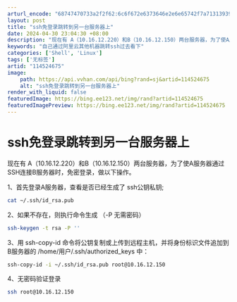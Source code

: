 ```yaml
---
arturl_encode: "68747470733a2f2f62:6c6f672e6373646e2e6e65742f7a713139393639323238382f:61727469636c652f64657461696c732f313134353234363735"
layout: post
title: "ssh免登录跳转到另一台服务器上"
date: 2024-04-30 23:04:30 +08:00
description: "现在有 A（10.16.12.220）和B（10.16.12.150）两台服务器，为了使A服务器通过"
keywords: "自己通过阿里云其他机器跳转ssh过去看下"
categories: ['Shell', 'Linux']
tags: ['无标签']
artid: "114524675"
image:
    path: https://api.vvhan.com/api/bing?rand=sj&artid=114524675
    alt: "ssh免登录跳转到另一台服务器上"
render_with_liquid: false
featuredImage: https://bing.ee123.net/img/rand?artid=114524675
featuredImagePreview: https://bing.ee123.net/img/rand?artid=114524675
---
```


# ssh免登录跳转到另一台服务器上

现在有 A（10.16.12.220）和B（10.16.12.150）两台服务器，为了使A服务器通过SSH连接B服务器时，免密登录，做以下操作。

1、首先登录A服务器，查看是否已经生成了 ssh公钥私钥;

```bash
cat ~/.ssh/id_rsa.pub
```

2、如果不存在，则执行命令生成 （-P 无需密码）

```bash
ssh-keygen -t rsa -P ''
```

3、用 ssh-copy-id 命令将公钥复制或上传到远程主机，并将身份标识文件追加到B服务器的 /home/用户/.ssh/authorized\_keys 中：

```bash
ssh-copy-id -i ~/.ssh/id_rsa.pub root@10.16.12.150
```

4、无密码验证登录

```bash
ssh root@10.16.12.150
```